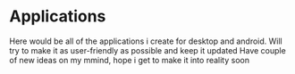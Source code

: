 # Applications
Here would be all of the applications i create for desktop and android. Will try to make it as user-friendly as possible and keep it updated
Have couple of new ideas on my mmind, hope i get to make it into reality soon
